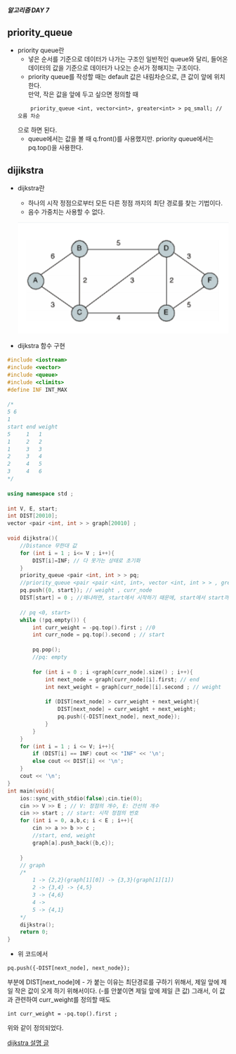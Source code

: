 ##### 알고리즘 DAY 7

## priority_queue 

- priority queue란
    - 넣은 순서를 기준으로 데이터가 나가는 구조인 일반적인 queue와 달리, 들어온 데이터의 값을 기준으로 데이터가 나오는 순서가 정해지는 구조이다.
    - priority queue를 작성할 때는 default 값은 내림차순으로, 큰 값이 앞에 위치한다. <br>
    만약, 작은 값을 앞에 두고 싶으면 정의할 때
    ```
        priority_queue <int, vector<int>, greater<int> > pq_small; // 오름 차순
    ```
    으로 하면 된다.
    - queue에서는 값을 볼 때 q.front()를 사용했지만. priority queue에서는 pq.top()을 사용한다.  

## dijikstra 

- dijkstra란
    - 하나의 시작 정점으로부터 모든 다른 정점 까지의 최단 경로를 찾는 기법이다.
    - 음수 가중치는 사용할 수 없다. 
    
    ![](dijkstra.png)
- dijkstra 함수 구현
```cpp
#include <iostream>
#include <vector>
#include <queue>
#include <climits>
#define INF INT_MAX

/*
5 6
1
start end weight
5     1   1
1     2   2
1     3   3
2     3   4
2     4   5
3     4   6
*/

using namespace std ;

int V, E, start; 
int DIST[20010];
vector <pair <int, int > > graph[20010] ;

void dijkstra(){
    //Distance 무한대 값
    for (int i = 1 ; i<= V ; i++){
        DIST[i]=INF; // 다 못가는 상태로 초기화
    }
    priority_queue <pair <int, int > > pq;
    //priority_queue <pair <pair <int, int>, vector <int, int > > , greater <pair <int, int > > > ppq ; -> 이걸 사용하면 아래에서 -를 사용하지 않아도 됨. but, 시간 오래 걸림
    pq.push({0, start}); // weight , curr_node
    DIST[start] = 0 ; //왜냐하면, start에서 시작하기 때문에, start에서 start까지의 DIST는 0.

    // pq <0, start>
    while (!pq.empty()) {
        int curr_weight = -pq.top().first ; //0
        int curr_node = pq.top().second ; // start

        pq.pop();
        //pq: empty

        for (int i = 0 ; i <graph[curr_node].size() ; i++){
            int next_node = graph[curr_node][i].first; // end 
            int next_weight = graph[curr_node][i].second ; // weight

            if (DIST[next_node] > curr_weight + next_weight){
                DIST[next_node] = curr_weight + next_weight;
                pq.push({-DIST[next_node], next_node});
            }
        }
    }
    for (int i = 1 ; i <= V; i++){
        if (DIST[i] == INF) cout << "INF" << '\n';
        else cout << DIST[i] << '\n';
    }
    cout << '\n';
}
int main(void){
    ios::sync_with_stdio(false);cin.tie(0);
    cin >> V >> E ; // V: 정점의 개수, E: 간선의 개수
    cin >> start ; // start: 시작 정점의 번호
    for (int i = 0, a,b,c; i < E ; i++){
        cin >> a >> b >> c ;
        //start, end, weight
        graph[a].push_back({b,c});

    }
    // graph
    /*
        1 -> {2,2}(graph[1][0]) -> {3,3}(graph[1][1])
        2 -> {3,4} -> {4,5}
        3 -> {4,6} 
        4 -> 
        5 -> {4,1}
    */
    dijkstra();
    return 0;
}
```
  - 위 코드에서 
  ```
  pq.push({-DIST[next_node], next_node});
   ```
   부분에 DIST[next_node]에 - 가 붙는 이유는 최단경로를 구하기 위해서, 제일 앞에 제일 작은 값이 오게 하기 위해서이다. (-를 안붙이면 제일 앞에 제일 큰 값)
   그래서, 이 값과 관련하여 curr_weight를 정의할 때도
   ```
   int curr_weight = -pq.top().first ;
   ```
   위와 같이 정의되었다. 



[dijkstra 설명 글](https://velog.io/@717lumos/%EC%95%8C%EA%B3%A0%EB%A6%AC%EC%A6%98-%EB%8B%A4%EC%9D%B5%EC%8A%A4%ED%8A%B8%EB%9D%BCDijkstra-%EC%95%8C%EA%B3%A0%EB%A6%AC%EC%A6%98)